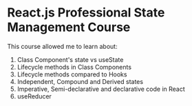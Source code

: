# React.js Professional State Management Course

This course allowed me to learn about:

1. Class Component's state vs useState
2. Lifecycle methods in Class Components
3. Lifecycle methods compared to Hooks
4. Independent, Compound and Derived states
5. Imperative, Semi-declarative and declarative code in React
6. useReducer
